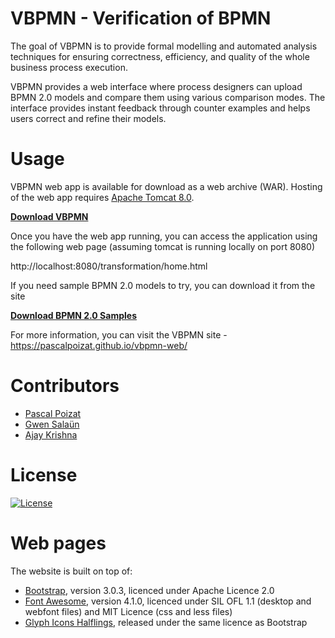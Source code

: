 VBPMN - Verification of BPMN
==============================
The goal of VBPMN is to provide formal modelling and automated 
analysis techniques for ensuring correctness, efficiency, 
and quality of the whole business process execution. 

VBPMN provides a web interface where process designers can upload
BPMN 2.0 models and compare them using various comparison modes. 
The interface provides instant feedback through counter examples and 
helps users correct and refine their models.

Usage
===============================
VBPMN web app is available for download as a web archive (WAR). 
Hosting of the web app requires [Apache Tomcat 8.0](https://tomcat.apache.org/download-80.cgi). 

[**Download VBPMN**](https://pascalpoizat.github.io/vbpmn-web/downloads/transformation.war) 

Once you have the web app running, you can access the application 
using the following web page (assuming tomcat is running locally on port 8080)

http://localhost:8080/transformation/home.html  

If you need sample BPMN 2.0 models to try, you can download it from the site

[**Download BPMN 2.0 Samples**](https://pascalpoizat.github.io/vbpmn-web/downloads/samples.zip) 

For more information, you can visit the VBPMN site - https://pascalpoizat.github.io/vbpmn-web/

Contributors
=====================================
* [Pascal Poizat](http://pascalpoizat.github.io/)
* [Gwen Salaün](http://convecs.inria.fr/people/Gwen.Salaun/) 
* [Ajay Krishna](https://about.me/ajaykrishna)


License
=============================
[![License](https://img.shields.io/badge/license-Apache--2.0-blue.svg)](LICENSE.md)

Web pages
============
The website is built on top of:
- [Bootstrap](http://getbootstrap.com/), version 3.0.3, licenced under Apache Licence 2.0
- [Font Awesome](http://fortawesome.github.io/Font-Awesome/), version 4.1.0, licenced under SIL OFL 1.1 (desktop and webfont files) and MIT Licence (css and less files)
- [Glyph Icons Halflings](http://glyphicons.com/), released under the same licence as Bootstrap

